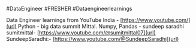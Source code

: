 #DataEngineer #FRESHER #Dataengineerlearnings

Data Engineer learnings
from YouTube India - [https://www.youtube.com/](url)
Python - big data summit Mittal.
Numpy, Pandas - sundeep saradhi
sumitmittal- [https://www.youtube.com/@sumitmittal07](url)
SundeepSaradhi:- [https://www.youtube.com/@SundeepSaradhi](url)
